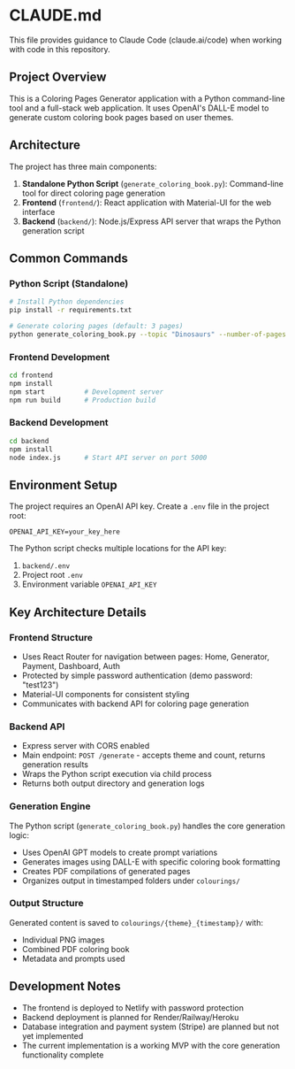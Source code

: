 # CLAUDE.md

This file provides guidance to Claude Code (claude.ai/code) when working with code in this repository.

## Project Overview

This is a Coloring Pages Generator application with a Python command-line tool and a full-stack web application. It uses OpenAI's DALL-E model to generate custom coloring book pages based on user themes.

## Architecture

The project has three main components:

1. **Standalone Python Script** (`generate_coloring_book.py`): Command-line tool for direct coloring page generation
2. **Frontend** (`frontend/`): React application with Material-UI for the web interface  
3. **Backend** (`backend/`): Node.js/Express API server that wraps the Python generation script

## Common Commands

### Python Script (Standalone)
```bash
# Install Python dependencies
pip install -r requirements.txt

# Generate coloring pages (default: 3 pages)
python generate_coloring_book.py --topic "Dinosaurs" --number-of-pages 5
```

### Frontend Development
```bash
cd frontend
npm install
npm start          # Development server
npm run build      # Production build
```

### Backend Development  
```bash
cd backend
npm install
node index.js      # Start API server on port 5000
```

## Environment Setup

The project requires an OpenAI API key. Create a `.env` file in the project root:
```
OPENAI_API_KEY=your_key_here
```

The Python script checks multiple locations for the API key:
1. `backend/.env`  
2. Project root `.env`
3. Environment variable `OPENAI_API_KEY`

## Key Architecture Details

### Frontend Structure
- Uses React Router for navigation between pages: Home, Generator, Payment, Dashboard, Auth
- Protected by simple password authentication (demo password: "test123")
- Material-UI components for consistent styling
- Communicates with backend API for coloring page generation

### Backend API
- Express server with CORS enabled
- Main endpoint: `POST /generate` - accepts theme and count, returns generation results
- Wraps the Python script execution via child process
- Returns both output directory and generation logs

### Generation Engine
The Python script (`generate_coloring_book.py`) handles the core generation logic:
- Uses OpenAI GPT models to create prompt variations
- Generates images using DALL-E with specific coloring book formatting
- Creates PDF compilations of generated pages
- Organizes output in timestamped folders under `colourings/`

### Output Structure
Generated content is saved to `colourings/{theme}_{timestamp}/` with:
- Individual PNG images
- Combined PDF coloring book
- Metadata and prompts used

## Development Notes

- The frontend is deployed to Netlify with password protection
- Backend deployment is planned for Render/Railway/Heroku
- Database integration and payment system (Stripe) are planned but not yet implemented
- The current implementation is a working MVP with the core generation functionality complete